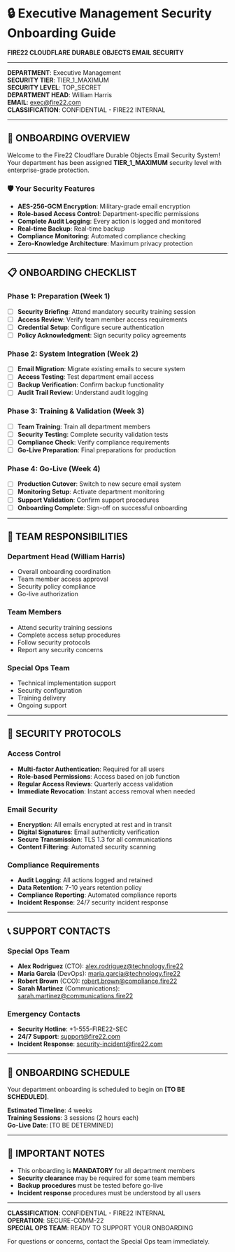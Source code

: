 # 🔒 Executive Management Security Onboarding Guide
**FIRE22 CLOUDFLARE DURABLE OBJECTS EMAIL SECURITY**

---

**DEPARTMENT**: Executive Management  
**SECURITY TIER**: TIER_1_MAXIMUM  
**SECURITY LEVEL**: TOP_SECRET  
**DEPARTMENT HEAD**: William Harris  
**EMAIL**: exec@fire22.com  
**CLASSIFICATION**: CONFIDENTIAL - FIRE22 INTERNAL  

---

## 🎯 **ONBOARDING OVERVIEW**

Welcome to the Fire22 Cloudflare Durable Objects Email Security System! Your department has been assigned **TIER_1_MAXIMUM** security level with enterprise-grade protection.

### **🛡️ Your Security Features**
- **AES-256-GCM Encryption**: Military-grade email encryption
- **Role-based Access Control**: Department-specific permissions
- **Complete Audit Logging**: Every action is logged and monitored
- **Real-time Backup**: Real-time backup
- **Compliance Monitoring**: Automated compliance checking
- **Zero-Knowledge Architecture**: Maximum privacy protection

---

## 📋 **ONBOARDING CHECKLIST**

### **Phase 1: Preparation (Week 1)**
- [ ] **Security Briefing**: Attend mandatory security training session
- [ ] **Access Review**: Verify team member access requirements
- [ ] **Credential Setup**: Configure secure authentication
- [ ] **Policy Acknowledgment**: Sign security policy agreements

### **Phase 2: System Integration (Week 2)**
- [ ] **Email Migration**: Migrate existing emails to secure system
- [ ] **Access Testing**: Test department email access
- [ ] **Backup Verification**: Confirm backup functionality
- [ ] **Audit Trail Review**: Understand audit logging

### **Phase 3: Training & Validation (Week 3)**
- [ ] **Team Training**: Train all department members
- [ ] **Security Testing**: Complete security validation tests
- [ ] **Compliance Check**: Verify compliance requirements
- [ ] **Go-Live Preparation**: Final preparations for production

### **Phase 4: Go-Live (Week 4)**
- [ ] **Production Cutover**: Switch to new secure email system
- [ ] **Monitoring Setup**: Activate department monitoring
- [ ] **Support Validation**: Confirm support procedures
- [ ] **Onboarding Complete**: Sign-off on successful onboarding

---

## 👥 **TEAM RESPONSIBILITIES**

### **Department Head (William Harris)**
- Overall onboarding coordination
- Team member access approval
- Security policy compliance
- Go-live authorization

### **Team Members**
- Attend security training sessions
- Complete access setup procedures
- Follow security protocols
- Report any security concerns

### **Special Ops Team**
- Technical implementation support
- Security configuration
- Training delivery
- Ongoing support

---

## 🔐 **SECURITY PROTOCOLS**

### **Access Control**
- **Multi-factor Authentication**: Required for all users
- **Role-based Permissions**: Access based on job function
- **Regular Access Reviews**: Quarterly access validation
- **Immediate Revocation**: Instant access removal when needed

### **Email Security**
- **Encryption**: All emails encrypted at rest and in transit
- **Digital Signatures**: Email authenticity verification
- **Secure Transmission**: TLS 1.3 for all communications
- **Content Filtering**: Automated security scanning

### **Compliance Requirements**
- **Audit Logging**: All actions logged and retained
- **Data Retention**: 7-10 years retention policy
- **Compliance Reporting**: Automated compliance reports
- **Incident Response**: 24/7 security incident response

---

## 📞 **SUPPORT CONTACTS**

### **Special Ops Team**
- **Alex Rodriguez** (CTO): alex.rodriguez@technology.fire22
- **Maria Garcia** (DevOps): maria.garcia@technology.fire22
- **Robert Brown** (CCO): robert.brown@compliance.fire22
- **Sarah Martinez** (Communications): sarah.martinez@communications.fire22

### **Emergency Contacts**
- **Security Hotline**: +1-555-FIRE22-SEC
- **24/7 Support**: support@fire22.com
- **Incident Response**: security-incident@fire22.com

---

## 📅 **ONBOARDING SCHEDULE**

Your department onboarding is scheduled to begin on **[TO BE SCHEDULED]**.

**Estimated Timeline**: 4 weeks  
**Training Sessions**: 3 sessions (2 hours each)  
**Go-Live Date**: [TO BE DETERMINED]  

---

## 🚨 **IMPORTANT NOTES**

- This onboarding is **MANDATORY** for all department members
- **Security clearance** may be required for some team members
- **Backup procedures** must be tested before go-live
- **Incident response** procedures must be understood by all users

---

**CLASSIFICATION**: CONFIDENTIAL - FIRE22 INTERNAL  
**OPERATION**: SECURE-COMM-22  
**SPECIAL OPS TEAM**: READY TO SUPPORT YOUR ONBOARDING  

For questions or concerns, contact the Special Ops team immediately.